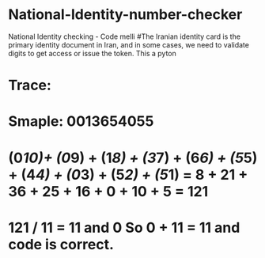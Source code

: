# National-Identity-number-checker
National Identity checking - Code melli
#The Iranian identity card is the primary identity document in Iran, and in some cases, we need to validate digits to get access or issue the token.
This a pyton
# Trace:
# Smaple: 0013654055
# (0*10)+ (0*9) + (1*8) + (3*7) + (6*6) + (5*5) + (4*4) + (0*3) + (5*2) + (5*1) = 8 + 21 + 36 + 25 + 16 + 0 + 10 + 5 = 121 
# 121 / 11 = 11 and 0 So 0 + 11 = 11 and code is correct.
